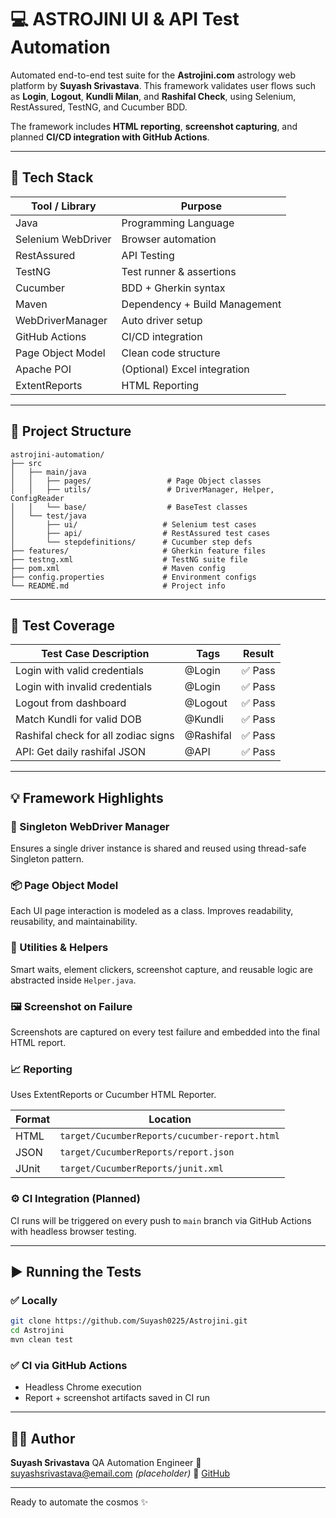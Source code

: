 # 💻 ASTROJINI UI & API Test Automation

Automated end-to-end test suite for the **Astrojini.com** astrology web platform by **Suyash Srivastava**.
This framework validates user flows such as **Login**, **Logout**, **Kundli Milan**, and **Rashifal Check**, using Selenium, RestAssured, TestNG, and Cucumber BDD.

The framework includes **HTML reporting**, **screenshot capturing**, and planned **CI/CD integration with GitHub Actions**.

---

## 🧰 Tech Stack

| Tool / Library     | Purpose                       |
| ------------------ | ----------------------------- |
| Java               | Programming Language          |
| Selenium WebDriver | Browser automation            |
| RestAssured        | API Testing                   |
| TestNG             | Test runner & assertions      |
| Cucumber           | BDD + Gherkin syntax          |
| Maven              | Dependency + Build Management |
| WebDriverManager   | Auto driver setup             |
| GitHub Actions     | CI/CD integration             |
| Page Object Model  | Clean code structure          |
| Apache POI         | (Optional) Excel integration  |
| ExtentReports      | HTML Reporting                |

---

## 📂 Project Structure

```
astrojini-automation/
├── src
│   ├── main/java
│   │   ├── pages/                 # Page Object classes
│   │   ├── utils/                 # DriverManager, Helper, ConfigReader
│   │   └── base/                  # BaseTest classes
│   └── test/java
│       ├── ui/                   # Selenium test cases
│       ├── api/                  # RestAssured test cases
│       └── stepdefinitions/      # Cucumber step defs
├── features/                     # Gherkin feature files
├── testng.xml                    # TestNG suite file
├── pom.xml                       # Maven config
├── config.properties             # Environment configs
└── README.md                     # Project info
```

---

## 🧪 Test Coverage

| Test Case Description               | Tags      | Result |
| ----------------------------------- | --------- | ------ |
| Login with valid credentials        | @Login    | ✅ Pass |
| Login with invalid credentials      | @Login    | ✅ Pass |
| Logout from dashboard               | @Logout   | ✅ Pass |
| Match Kundli for valid DOB          | @Kundli   | ✅ Pass |
| Rashifal check for all zodiac signs | @Rashifal | ✅ Pass |
| API: Get daily rashifal JSON        | @API      | ✅ Pass |

---

## 💡 Framework Highlights

### 📌 Singleton WebDriver Manager

Ensures a single driver instance is shared and reused using thread-safe Singleton pattern.

### 📦 Page Object Model

Each UI page interaction is modeled as a class. Improves readability, reusability, and maintainability.

### 🧠 Utilities & Helpers

Smart waits, element clickers, screenshot capture, and reusable logic are abstracted inside `Helper.java`.

### 🖼️ Screenshot on Failure

Screenshots are captured on every test failure and embedded into the final HTML report.

### 📈 Reporting

Uses ExtentReports or Cucumber HTML Reporter.

| Format | Location                                      |
| ------ | --------------------------------------------- |
| HTML   | `target/CucumberReports/cucumber-report.html` |
| JSON   | `target/CucumberReports/report.json`          |
| JUnit  | `target/CucumberReports/junit.xml`            |

### ⚙️ CI Integration (Planned)

CI runs will be triggered on every push to `main` branch via GitHub Actions with headless browser testing.

---

## ▶️ Running the Tests

### ✅ Locally

```bash
git clone https://github.com/Suyash0225/Astrojini.git
cd Astrojini
mvn clean test
```

### ✅ CI via GitHub Actions

* Headless Chrome execution
* Report + screenshot artifacts saved in CI run

---

## 👨‍💻 Author

**Suyash Srivastava**
QA Automation Engineer
📧 [suyashsrivastava@email.com](mailto:suyashsrivastava@email.com) *(placeholder)*
🔗 [GitHub](https://github.com/Suyash0225)

---

Ready to automate the cosmos ✨

